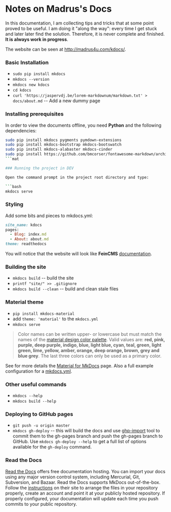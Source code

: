 # Notes on Madrus's Docs

In this documentation, I am collecting tips and tricks that at some point proved to be useful. I am doing it "along the way": every time I get stuck and later later find the solution. Therefore, it is never complete and finished. **It is always work in progress**.

The website can be seen at http://madrus4u.com/kdocs/.

### Basic Installation

* `sudo pip install mkdocs`
* `mkdocs --version`
* `mkdocs new kdocs`
* `cd kdocs`
* `curl 'https://jaspervdj.be/lorem-markdownum/markdown.txt' > docs/about.md` -- Add a new dummy page

### Installing prerequisites

In order to view the documents offline, you need **Python** and the following dependencies:

```bash
sudo pip install mkdocs pygments pymdown-extensions
sudo pip install mkdocs-bootstrap mkdocs-bootswatch
sudo pip install mkdocs-alabaster mkdocs-cinder
sudo pip install https://github.com/bmcorser/fontawesome-markdown/archive/master.zip
```mat

### Running the project in DEV

Open the command prompt in the project root directory and type:

```bash
mkdocs serve
```

### Styling

Add some bits and pieces to mkdocs.yml:

```ruby
site_name: kdocs
pages:
  - Blog: index.md
  - About: about.md
theme: readthedocs
```

You will notice that the website will look like __FeinCMS__ [documentation][feincms].

### Building the site

* `mkdocs build` -- build the site
* `printf "site/" >> .gitignore`
* `mkdocs build --clean` -- build and clean stale files

### Material theme

* `pip install mkdocs-material`
* add `theme: 'material'` to the `mkdocs.yml`
* `mkdocs serve`

> Color names can be written upper- or lowercase but must match the names of the [material design color palette][m-colors]. Valid values are: __red, pink, purple, deep purple, indigo, blue, light blue, cyan, teal, green, light green, lime, yellow, amber, orange, deep orange, brown, grey and blue grey__. The last three colors can only be used as a primary color.

See for more details the [Material for MkDocs][material] page. Also a full example configuration for a [mkdocs.yml][full-config].

### Other useful commands

* `mkdocs --help`
* `mkdocs build --help`

### Deploying to GitHub pages

* `git push -u origin master`
* `mkdocs gh-deploy` -- this will build the docs and use [ghp-import][ghp] tool to commit them to the gh-pages branch and push the gh-pages branch to GitHub. Use `mkdocs gh-deploy --help` to get a full list of options available for the `gh-deploy` command.

### Read the Docs

[Read the Docs][rtdocs] offers free documentation hosting. You can import your docs using any major version control system, including Mercurial, Git, Subversion, and Bazaar. Read the Docs supports MkDocs out-of-the-box. Follow the [instructions][instructions] on their site to arrange the files in your repository properly, create an account and point it at your publicly hosted repository. If properly configured, your documentation will update each time you push commits to your public repository.

[feincms]: https://feincms-django-cms.readthedocs.io/en/latest/#
[ghp]: https://github.com/davisp/ghp-import
[rtdocs]: https://readthedocs.org/
[instructions]: https://read-the-docs.readthedocs.io/en/latest/getting_started.html
[material]: http://squidfunk.github.io/mkdocs-material/
[m-colors]: https://www.materialui.co/colors
[full-config]: http://squidfunk.github.io/mkdocs-material/getting-started/#full-example
